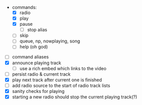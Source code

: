 - commands:
    - [x] radio
    - [x] play
    - [x] pause
        - [ ] stop alias
    - [ ] skip
    - [ ] queue, np, nowplaying, song
    - [ ] help (oh god)
- [ ] command aliases
- [x] announce playing track
    - [ ] use a rich embed which links to the video
- [ ] persist radio & current track
- [x] play next track after current one is finished
- [ ] add radio source to the start of radio track lists
- [x] sanity checks for playing
- [x] starting a new radio should stop the current playing track(?)